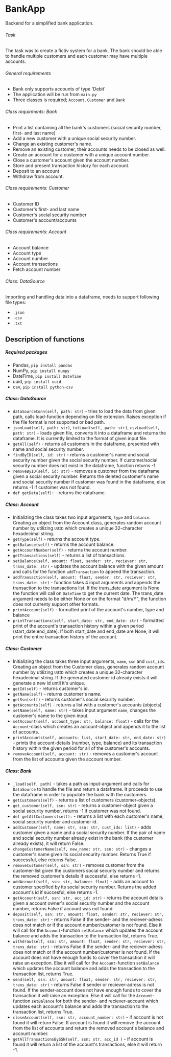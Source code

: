 # BankApp
Backend for a simplified bank application.

###### Task
The task was to create a fictiv system for a bank. The bank should be able to handle multiple customers and each customer may have multiple accounts.

###### General requirements
- Bank only supports accounts of type 'Debit'
- The application will be run from `main.py`
- Three classes is required; `Account`, `Customer` and `Bank`

###### Class requirments: Bank
- Print a list containing all the bank's customers (social security number, first- and last name)
- Add a new customer with a unique social security number.
- Change an existing customer's name.
- Remove an existing customer, their accounts needs to be closed as well.
- Create an account for a customer with a unique account number.
- Close a customer's account given the account number.
- Store and present transaction history for each account.
- Deposit to an account
- Withdraw from account.

###### Class requirements: Customer
- Customer ID
- Customer's first- and last name
- Customer's social security number
- Customer's account/accounts

###### Class requirements: Account
- Account balance
- Account type
- Account number
- Account transactions
- Fetch account number

###### Class: DataSource
Importing and handling data into a dataframe, needs to support following file types:
- `.json`
- `.csv`
- `.txt`


## Description of functions

##### Required packages
- Pandas, `pip install pandas`
- NumPy, `pip install numpy`
- DateTime, `pip install DateTime`
- uuid, `pip install uuid`
- csv, `pip install python-csv`


##### Class: DataSource
- `dataSourceConn(self, path: str)` - tries to load the data from given path, calls load-function depending on file extension. Raises exception if the file format is not supported or bad path. 
- `jsonLoad(self, path: str)`, `txtLoad(self, path: str)`, `csvLoad(self, path: str)` - loads given file, converts it into a dataframe and returns the dataframe. It is currently limited to the format of given input file.
- `getAll(self)` - returns all customers in the dataframe, presented with name and social security number.
- `findByID(self, id: str)` - returns a customer's name and social security number given the social security number. If customer/social security number does not exist in the dataframe, function returns -1.
- `removeByID(self, id: str)` - removes a customer from the dataframe given a social security number. Returns the deleted customer's name and social security number if customer was found in the dataframe, else returns -1 if customer was not found.
- `def getData(self):` - returns the dataframe.

##### Class: Account
- Initializing the class takes two input arguments, `type` and `balance`. Creating an object from the Account class, generates random account number by utilizing `UUID` which creates a unique 32-character hexadecimal string. 
- `getType(self)` - returns the account type.
- `getBalance(self)` - returns the account balance.
- `getAccountNumber(self)` - returns the account number.
- `getTransactions(self)` - returns a list of transactions.
- `setBalance(self, amount: float, sender: str, reciever: str, trans_date: str)` - updates the account balance with the given amount and calls for the function `addTransaction` to append the transaction.
- `addTransaction(self, amount: float, sender: str, reciever: str, trans_date: str)` - function takes 4 input arguments and appends the transaction to the transactions list. If the trans_date argument is None the function will call on `DateTime` to get the current date. The trans_date argument needs to be either None or on the format "d/m/Y", the function does not currenty support other formats. 
- `printAccount(self)` - formatted print of the account's number, type and balance
- `printTransactions(self, start_date: str, end_date: str)` - formatted print of the account's transaction history within a given period (start_date:end_date]. If both start_date and end_date are None, it will print the entire transaction history of the account.

##### Class: Customer
- Initializing the class takes three input arguments, `name`, `ssn` and `cust_ids`. Creating an object from the Customer class, generates random account number by utilizing `UUID` which creates a unique 32-character hexadecimal string. If the generated customer id already exists it will generate a new id until it's unique.
- `getId(self)` - returns customer's id.
- `getName(self)` - returns customer's name.
- `getSsn(self)` - returns customer's social security number. 
- `getAccounts(self)` -  returns a list with a customer's accounts (objects)
- `setName(self, name: str)` - takes input argument `name`, changes the customer's name to the given input.
- `setAccount(self, account_type: str, balance: float)` - calls for the `Account`-class which creates an account-object and appends it to the list of accounts.
- `printAccounts(self, accounts: list, start_date: str, end_date: str)` - prints the account-details (number, type, balance) and its transaction history within the given period for all of the customer's accounts. 
- `removeAccount(self, account: str)` - removes a customer's account from the list of accounts given the account number.
        
##### Class: Bank
- `_load(self, path)` - takes a path as input-argument and calls for `DataSource` to handle the file and return a dataframe. It proceeds to use the dataframe in order to populate the bank with the customers.
- `getCustomers(self)` - returns a list of customers (customer-objects).
- `get_customer(self, ssn: str)` - returns a customer-object given a social security number, returns -1 if customer was not found.
- `def getAllCustomers(self):` - returns a list with each customer's name, social security number and customer id. 
- `addCustomer(self, name: str, ssn: str, cust_ids: list)` - adds customer given a name and a social security number. If the pair of name and social security number already exist in the bank (the customer already exists), it will return False.
- `changeCustomerName(self, new_name: str, ssn: str)` - changes a customer's name given its social security number. Returns True if successful, else returns False.
- `removeCustomer(self, ssn: str)` - removes customer from the customer-list given the customers social security number and returns the removed customer's details if successful, else returns -1.
- `addAccount(self, ssn: str, balance: float)` - adds an account to customer specified by its social security number. Returns the added account's id if succesful, else returns -1.
- `getAccount(self, ssn: str, acc_id: str)` - returns the account details given a account owner's social security number and the account number, returns False if account was not found.
- `deposit(self, ssn: str, amount: float, sender: str, reciever: str, trans_date: str)` -  returns False if the sender- and the reciever-adress does not match or if the account number/customer is not found. Else it will call for the `Account`-function `setBalance` which updates the account balance and adds the transaction to the transaction list, returns True. 
- `withdraw(self, ssn: str, amount: float, sender: str, reciever: str, trans_date: str)` - returns False if the sender- and the reciever-adress does not match or if the account number/customer is not found. If the account does not have enough funds to cover the transaction it will raise an exception. Else it will call for the `Account`-function `setBalance` which updates the account balance and adds the transaction to the transaction list, returns True. 
- `send(self, ssn: str, amount: float, sender: str, reciever: str, trans_date: str)` - returns False if sender or reciever-adress is not found. If the sender-account does not have enough funds to cover the transaction it will raise an exception. Else it will call for the `Account`-function `setBalance` for both the sender- and reciever-account which updates each account's balance and adds the transaction to the transaction list, returns True. 
- `closeAccount(self, ssn: str, account_number: str)` - if account is not found it will return False. If account is found it will remove the account from the list of accounts and return the removed account's balance and account number.
- `getAllTransactionsBySSN(self, ssn: str, acc_id )` - if account is found it will return a list of the account's transactions, else it will return -1.



    
    
  
    
    
    
    


    
    

 


  


  
  

    

